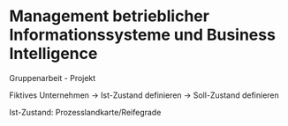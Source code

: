 # Management betrieblicher Informationssysteme und Business Intelligence

Gruppenarbeit - Projekt


Fiktives Unternehmen -> Ist-Zustand definieren -> Soll-Zustand definieren

Ist-Zustand: Prozesslandkarte/Reifegrade
